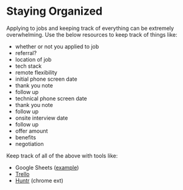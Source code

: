 # <a name="organize"></a>Staying Organized

Applying to jobs and keeping track of everything can be extremely overwhelming. Use the below resources to keep track of things like:

- whether or not you applied to job
- referral?
- location of job
- tech stack
- remote flexibility
- initial phone screen date
- thank you note
- follow up
- technical phone screen date
- thank you note
- follow up
- onsite interview date
- follow up
- offer amount
- benefits
- negotiation

Keep track of all of the above with tools like:
- Google Sheets ([example](https://docs.google.com/spreadsheets/d/1v4NXFGfQ5p-OH_WLgXusKAoLg8kSDi90H6ylJyBlYaE/edit?usp=sharing))
- [Trello](http://trello.com/)
- [Huntr](https://huntr.co/?fbclid=IwAR0vQI6zl1_rxzqVrsburYXExnhCHq5xQyGN2O9ytIVSDXGaEeRu72Epwok) (chrome ext)
